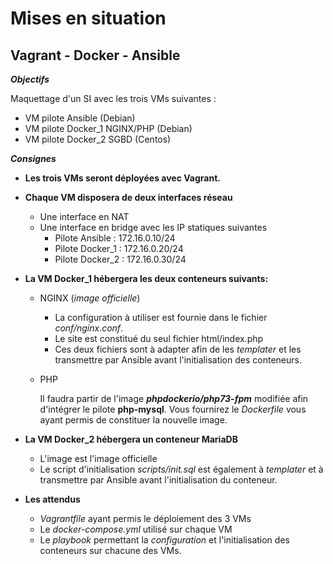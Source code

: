 Mises en situation
===
## Vagrant - Docker - Ansible

***Objectifs***

Maquettage d'un SI avec les trois VMs suivantes :
* VM pilote Ansible (Debian)
* VM pilote Docker_1 NGINX/PHP (Debian)
* VM pilote Docker_2 SGBD (Centos)

***Consignes***
* **Les trois VMs seront déployées avec Vagrant.**

* **Chaque VM disposera de deux interfaces réseau**
    * Une interface en NAT
    * Une interface en bridge avec les IP statiques suivantes
        * Pilote Ansible : 172.16.0.10/24
        * Pilote Docker_1 : 172.16.0.20/24
        * Pilote Docker_2 : 172.16.0.30/24

* **La VM Docker_1 hébergera les deux conteneurs suivants:**
    * NGINX (*image officielle*)
        * La configuration à utiliser est fournie dans le fichier *conf/nginx.conf*.
        * Le site est constitué du seul fichier html/index.php
        * Ces deux fichiers sont à adapter afin de les *templater* et les transmettre par Ansible avant l'initialisation des conteneurs.
        
    * PHP

        Il faudra partir de l'image ***phpdockerio/php73-fpm*** modifiée afin d'intégrer le pilote ****php-mysql****.
        Vous fournirez le *Dockerfile* vous ayant permis de constituer la nouvelle image.
        
* **La VM Docker_2 hébergera un conteneur MariaDB**
    * L'image est l'image officielle
    * Le script d'initialisation *scripts/init.sql* est également à *templater* et à transmettre par Ansible avant l'initialisation du conteneur.


* **Les attendus**

    * *Vagrantfile* ayant permis le déploiement des 3 VMs
    * Le *docker-compose.yml* utilisé sur chaque VM
    * Le *playbook* permettant la *configuration* et l'initialisation des conteneurs sur chacune des VMs.
